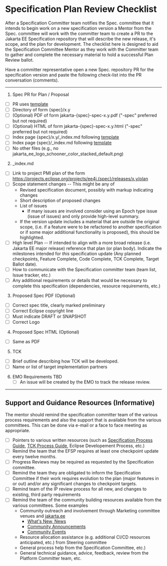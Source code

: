 # Specification Plan Review Checklist

After a Specification Committer team notifies the Spec. committee that it intends to begin work on a new specification version a Mentor from the Spec. committee will work with the committer team to create a PR to the Jakarta EE Specification repository that will describe the new release, it's scope, and the plan for development. The checklist here is designed to aid the Specification Committee Mentor as they work with the Committer team to gather and complete the necessary material to hold a successful Plan Review ballot.

Have a committer representative open a new Spec. repository PR for the specification version and paste the following check-list into the PR conversation (comments).

----
1. Spec PR for Plan / Proposal
  - [ ] PR uses [template](https://github.com/jakartaee/specifications/blob/master/pull_request_template.md)
  - [ ] Directory of form {spec}/x.y
  - [ ] (Optional) PDF of form jakarta-{spec}-spec-x.y.pdf ("-spec" preferred but not required)
  - [ ] (Optional) HTML of form jakarta-{spec}-spec-x.y.html ("-spec" preferred but not required)
  - [ ] Index page {spec}/x.y/_index.md following [template](https://github.com/jakartaee/specification-committee/blob/master/spec_page_template.md)
  - [ ] Index page {spec}/_index.md following [template](https://github.com/jakartaee/specification-committee/blob/master/spec_index_template.md)
  - [ ] No other files (e.g., no jakarta_ee_logo_schooner_color_stacked_default.png)

2. _index.md
  - [ ] Link to project PMI plan of the form https://projects.eclipse.org/projects/ee4j.{spec}/releases/x.y/plan
  - [ ] Scope statement changes -- This might be any of
    * Revised specification document, possibly with markup indicating changes
    * Short description of proposed changes
    * List of issues 
        * If many issues are involved consider using an Epoch type issue (issue of issues) and only provide high-level summary. 
    * If the version update includes a material that are outside the original scope, (i.e. if a feature were to be refactored to another specification or if some major additional functionality is proposed), this should be highlighted.
  - [ ] High level Plan -- If intended to align with a more broad release (i.e. Jakarta EE major release) reference that plan (or plan body). Indicate the milestones intended for *this* specification update (Any planned checkpoints, Feature Complete, Code Complete, TCK Complete, Target Ballot date). 
  - [ ] How to communicate with the Specification committer team (team list, Issue tracker, etc.)
  - [ ] Any additional requirements or details that would be necessary to complete this specification (dependencies, resource requirements, etc.)

3. Proposed Spec PDF (Optional)
  - [ ] Correct spec title, clearly marked preliminary
  - [ ] Correct Eclipse copyright line
  - [ ] Must indicate DRAFT or SNAPSHOT
  - [ ] Correct Logo

4. Proposed Spec HTML (Optional)
  - [ ] Same as PDF

5. TCK
  - [ ] Brief outline describing how TCK will be developed.
  - [ ] Name or list of target implementation partners

6. EMO Requirements 
    TBD
    - [ ] An issue will be created by the EMO to track the release review.
----

## Support and Guidance Resources (Informative)
The mentor should remind the specification committer team of the various process requirements and also the support that is available from the various committees. This can be done via e-mail or a face to face meeting as appropriate.
  - [ ] Pointers to various written resources (such as [Specification Process Guide](https://jakarta.ee/committees/specification/guide/), [TCK Process Guide](https://jakarta.ee/committees/specification/tckprocess/), Eclipse Developement Process, etc.)
  - [ ] Remind the team that the EFSP requires at least one checkpoint update every twelve months. 
  - [ ] Progress Reviews may be required as requested by the Specification committee. 
  - [ ] Remind the team they are obligated to inform the Specification Committee if their work requires evolution to the plan (major features in or out) and/or any significant changes to checkpoint targets.
  - [ ] Remind team of the IP review process for all new, and changes to existing, third party requirements
  - [ ] Remind the team of the community building resources available from the various committees. Some examples
    * Community outreach and involvement through Marketing committee venues and [jakarta.ee](https://jakarta.ee)
        * [What's New, News](https://jakarta.ee/news/)
        * [Community Announcements](https://jakarta.ee/news/?news-type=community_news)
        * [Community Events ](https://jakarta.ee/community/events/)
    * Resource allocation assistance (e.g. additional CI/CD resources anticipated, etc.) from Steering committee
    * General process help from the Specification Committee, etc.)
    * General technical guidance, advice, feedback, review from the Platform Committer team, etc. 
